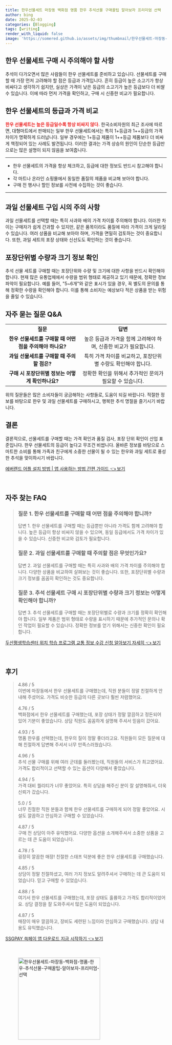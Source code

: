 ```yaml
---
title: 한우선물세트 마장동 백화점 명품 한우 추석선물 구매꿀팁 알아보자 프리미엄 선택
author: bing
date: 2025-02-03
categories: [Blogging]
tags: [writing]
render_with_liquid: false
image: 'https://somered.github.io/assets/img/thumbnail/한우선물세트-마장동-백화점-명품-한우-추석선물-구매꿀팁-알아보자-프리미엄-선택.webp'
---
```



<h2 id='한우_선물세트_구매_주의사항'>한우 선물세트 구매 시 주의해야 할 사항</h2>

<p>추석이 다가오면서 많은 사람들이 한우 선물세트를 준비하고 있습니다. 선물세트를 구매할 때 가장 먼저 고려해야 할 점은 등급과 가격입니다. 흔히 등급이 높은 소고기가 항상 비싸다고 생각하기 쉽지만, 실상은 가격이 낮은 등급의 소고기가 높은 등급보다 더 비쌀 수 있습니다. 이에 따라 먼저 가격을 확인하고, 구매 시 신중한 비교가 필요합니다.</p>

<h2 id='등급과_가격_비교'>한우 선물세트의 등급과 가격 비교</h2>

<p><b><span style="color: #ee2323;">한우 선물세트는 높은 등급일수록 항상 비싸지 않다.</span></b> 한국소비자원의 최근 조사에 따르면, 대형마트에서 판매되는 일부 한우 선물세트에서는 특히 1+등급과 1++등급의 가격 차이가 명확하게 드러납니다. 일부 경우에는 1+등급 제품이 1++등급 제품보다 더 비싸게 책정되어 있는 사례도 발견됩니다. 이러한 결과는 가격 상승의 원인이 단순한 등급만으로는 많은 설명이 되지 않음을 보여줍니다.</p>

<hr />

<ul>
    <li>한우 선물세트의 가격을 항상 체크하고, 등급에 대한 정보도 반드시 참고해야 합니다.</li>
    <li>각 마트나 온라인 쇼핑몰에서 동일한 품질의 제품을 비교해 보아야 합니다.</li>
    <li>구매 전 행사나 할인 정보를 사전에 수집하는 것이 좋습니다.</li>
</ul>

<hr />

<h2 id='과일_선물세트_구매_준비'>과일 선물세트 구입 시의 주의 사항</h2>

<p>과일 선물세트를 선택할 때는 특히 사과와 배의 가격 차이를 주의해야 합니다. 이러한 차이는 구매자가 쉽게 간과할 수 있지만, 같은 품목이라도 품질에 따라 가격이 크게 달라질 수 있습니다. 여러 상품을 비교해 보아야 하며, 가격을 면밀히 검토하는 것이 중요합니다. 또한, 과일 세트의 포장 상태와 신선도도 확인하는 것이 좋습니다.</p>

<h2 id='포장단위와_수량 확인'>포장단위별 수량과 크기 정보 확인</h2>

<p>추석 선물 세트를 구매할 때는 포장단위와 수량 및 크기에 대한 사항을 반드시 확인해야 합니다. 현재 많은 유통업체에서 수량을 범위 형태로 제공하고 있기 때문에, 정확한 정보 파악이 필요합니다. 예를 들어, "5~6개"와 같은 표시가 있을 경우, 꼭 별도의 문의를 통해 정확한 수량을 확인해야 합니다. 이를 통해 소비자는 예상보다 적은 상품을 받는 위험을 줄일 수 있습니다.</p>

<h2 id='자주_묻는_질문_QA'>자주 묻는 질문 Q&A</h2>

<table>
    <tr>
        <td style="text-align: center; height: 17px;"><b>질문</b></td>
        <td style="text-align: center; height: 17px;"><b>답변</b></td>
    </tr>
    <tr>
        <td style="text-align: center; height: 17px;"><b>한우 선물세트를 구매할 때 어떤 점을 주의해야 하나요?</b></td>
        <td style="text-align: center; height: 17px;">높은 등급과 가격을 함께 고려해야 하며, 신중한 비교가 필요합니다.</td>
    </tr>
    <tr>
        <td style="text-align: center; height: 17px;"><b>과일 선물세트를 구매할 때 주의할 점은?</b></td>
        <td style="text-align: center; height: 17px;">특히 가격 차이를 비교하고, 포장단위별 수량도 확인해야 합니다.</td>
    </tr>
    <tr>
        <td style="text-align: center; height: 17px;"><b>구매 시 포장단위별 정보는 어떻게 확인하나요?</b></td>
        <td style="text-align: center; height: 17px;">정확한 확인을 위해서 추가적인 문의가 필요할 수 있습니다.</td>
    </tr>
</table>

<p>위의 질문들은 많은 소비자들이 궁금해하는 사항들로, 도움이 되길 바랍니다. 적절한 정보를 바탕으로 한우 및 과일 선물세트를 구매하시고, 행복한 추석 명절을 즐기시기 바랍니다.</p>

<h2 id='결론'>결론</h2>

<p>결론적으로, 선물세트를 구매할 때는 가격 확인과 품질 검사, 포장 단위 확인이 산업 표준입니다. 한우 선물세트의 등급이 높다고 무조건 비쌉니다. 올바른 정보를 바탕으로 스마트한 소비를 통해 가족과 친구에게 소중한 선물이 될 수 있는 한우와 과일 세트로 풍성한 추석을 맞이하시기 바랍니다.</p>


<p><a class="click-button" title="에버랜드 어플 설치 방법 | 앱 사용하는 방법 간편 가이드" href="https://somered.github.io/posts/%EC%97%90%EB%B2%84%EB%9E%9C%EB%93%9C-%EC%96%B4%ED%94%8C-%EC%84%A4%EC%B9%98-%EB%B0%A9%EB%B2%95-%EC%95%B1-%EC%82%AC%EC%9A%A9%ED%95%98%EB%8A%94-%EB%B0%A9%EB%B2%95-%EA%B0%84%ED%8E%B8-%EA%B0%80%EC%9D%B4%EB%93%9C/" rel="dofollow">에버랜드 어플 설치 방법 | 앱 사용하는 방법 간편 가이드 👈 보기</a></p><br>
<h2 id='자주_찾는_FAQ'>자주 찾는 FAQ</h2>
<div itemscope="" itemtype="https://schema.org/FAQPage"> 
<blockquote> 
<div itemscope="" itemprop="mainEntity" itemtype="https://schema.org/Question"> 
<h3 itemprop="name">질문 1. 한우 선물세트를 구매할 때 어떤 점을 주의해야 합니까?</h3> 
<div itemscope="" itemprop="acceptedAnswer" itemtype="https://schema.org/Answer"> 
<span itemprop="text"> 
<p>답변 1. 한우 선물세트를 구매할 때는 등급뿐만 아니라 가격도 함께 고려해야 합니다. 높은 등급이 항상 비싸지 않을 수 있으며, 동일 등급에서도 가격 차이가 있을 수 있습니다. 신중한 비교와 검토가 필요합니다.</p> 
</span> 
</div> 
</div> 

<div itemscope="" itemprop="mainEntity" itemtype="https://schema.org/Question"> 
<h3 itemprop="name">질문 2. 과일 선물세트를 구매할 때 주의할 점은 무엇인가요?</h3> 
<div itemscope="" itemprop="acceptedAnswer" itemtype="https://schema.org/Answer"> 
<span itemprop="text"> 
<p>답변 2. 과일 선물세트를 구매할 때는 특히 사과와 배의 가격 차이를 주의해야 합니다. 다양한 상품을 비교하여 살펴보는 것이 좋습니다. 또한, 포장단위별 수량과 크기 정보를 꼼꼼히 확인하는 것도 중요합니다.</p> 
</span> 
</div> 
</div> 

<div itemscope="" itemprop="mainEntity" itemtype="https://schema.org/Question"> 
<h3 itemprop="name">질문 3. 추석 선물세트 구매 시 포장단위별 수량과 크기 정보는 어떻게 확인해야 합니까?</h3> 
<div itemscope="" itemprop="acceptedAnswer" itemtype="https://schema.org/Answer"> 
<span itemprop="text"> 
<p>답변 3. 추석 선물세트를 구매할 때는 포장단위별로 수량과 크기를 정확히 확인해야 합니다. 일부 제품은 범위 형태로 수량을 표시하기 때문에 추가적인 문의나 확인 작업이 필요할 수 있습니다. 정확한 정보를 얻기 위해서는 신중한 확인이 필요합니다.</p> 
</span> 
</div> 
</div> 
</blockquote> 
</div>
<p><a class="click-button" title="두산평생학습센터 위치 학습 프로그램 교통 정보 수강 신청 알아보기 자세히" href="https://somered.github.io/posts/%EB%91%90%EC%82%B0%ED%8F%89%EC%83%9D%ED%95%99%EC%8A%B5%EC%84%BC%ED%84%B0-%EC%9C%84%EC%B9%98-%ED%95%99%EC%8A%B5-%ED%94%84%EB%A1%9C%EA%B7%B8%EB%9E%A8-%EA%B5%90%ED%86%B5-%EC%A0%95%EB%B3%B4-%EC%88%98%EA%B0%95-%EC%8B%A0%EC%B2%AD-%EC%95%8C%EC%95%84%EB%B3%B4%EA%B8%B0-%EC%9E%90%EC%84%B8%ED%9E%88/" rel="dofollow">두산평생학습센터 위치 학습 프로그램 교통 정보 수강 신청 알아보기 자세히 👈 보기</a></p><br>
<h2 id='후기'>후기</h2>
<div itemscope itemtype="https://schema.org/Product">
  <blockquote>
  <div itemprop="review" itemscope itemtype="https://schema.org/Review">
      <div itemprop="reviewRating" itemscope itemtype="https://schema.org/Rating"> <span itemprop="ratingValue">4.86</span> / <span itemprop="bestRating">5</span> </div>
      <span itemprop="reviewBody">이번에 마장동에서 한우 선물세트를 구매했는데, 직원 분들이 정말 친절하게 안내해 주셨어요. 가격도 비슷한 등급의 다른 곳보다 훨씬 저렴했어요.</span>
  </div>
  <br>
  <div itemprop="review" itemscope itemtype="https://schema.org/Review">
      <div itemprop="reviewRating" itemscope itemtype="https://schema.org/Rating"> <span itemprop="ratingValue">4.76</span> / <span itemprop="bestRating">5</span> </div>
      <span itemprop="reviewBody">백화점에서 한우 선물세트를 구매했는데, 포장 상태가 정말 깔끔하고 정돈되어 있어 기분이 좋았습니다. 상담 직원도 꼼꼼하게 설명해 주셔서 믿음이 갔어요.</span>
  </div>
  <br>
  <div itemprop="review" itemscope itemtype="https://schema.org/Review">
      <div itemprop="reviewRating" itemscope itemtype="https://schema.org/Rating"> <span itemprop="ratingValue">4.93</span> / <span itemprop="bestRating">5</span> </div>
      <span itemprop="reviewBody">명품 한우를 선택했는데, 한우의 질이 정말 좋더라고요. 직원들이 모든 질문에 대해 친절하게 답변해 주셔서 너무 만족스러웠습니다.</span>
  </div>
  <br>
  <div itemprop="review" itemscope itemtype="https://schema.org/Review">
      <div itemprop="reviewRating" itemscope itemtype="https://schema.org/Rating"> <span itemprop="ratingValue">4.96</span> / <span itemprop="bestRating">5</span> </div>
      <span itemprop="reviewBody">추석 선물 구매를 위해 여러 군데를 둘러봤는데, 직원들의 서비스가 최고였어요. 가격도 합리적이고 선택할 수 있는 옵션이 다양해서 좋았습니다.</span>
  </div>
  <br>
  <div itemprop="review" itemscope itemtype="https://schema.org/Review">
      <div itemprop="reviewRating" itemscope itemtype="https://schema.org/Rating"> <span itemprop="ratingValue">4.94</span> / <span itemprop="bestRating">5</span> </div>
      <span itemprop="reviewBody">가격 대비 퀄리티가 너무 좋았어요. 특히 상담을 해주신 분이 잘 설명해줘서, 더욱 신뢰가 갔습니다.</span>
  </div>
  <br>
  <div itemprop="review" itemscope itemtype="https://schema.org/Review">
      <div itemprop="reviewRating" itemscope itemtype="https://schema.org/Rating"> <span itemprop="ratingValue">5.0</span> / <span itemprop="bestRating">5</span> </div>
      <span itemprop="reviewBody">너무 친절한 직원 분들과 함께 한우 선물세트를 구매하게 되어 정말 좋았어요. 시설도 깔끔하고 안심하고 구매할 수 있었습니다.</span>
  </div>
  <br>
  <div itemprop="review" itemscope itemtype="https://schema.org/Review">
      <div itemprop="reviewRating" itemscope itemtype="https://schema.org/Rating"> <span itemprop="ratingValue">4.87</span> / <span itemprop="bestRating">5</span> </div>
      <span itemprop="reviewBody">구매 전 상담이 아주 유익했어요. 다양한 옵션을 소개해주셔서 소중한 상품을 고르는 데 큰 도움이 되었습니다.</span>
  </div>
  <br>
  <div itemprop="review" itemscope itemtype="https://schema.org/Review">
      <div itemprop="reviewRating" itemscope itemtype="https://schema.org/Rating"> <span itemprop="ratingValue">4.78</span> / <span itemprop="bestRating">5</span> </div>
      <span itemprop="reviewBody">굉장히 깔끔한 매장! 친절한 스태프 덕분에 좋은 한우 선물세트를 구매했습니다.</span>
  </div>
  <br>
  <div itemprop="review" itemscope itemtype="https://schema.org/Review">
      <div itemprop="reviewRating" itemscope itemtype="https://schema.org/Rating"> <span itemprop="ratingValue">4.85</span> / <span itemprop="bestRating">5</span> </div>
      <span itemprop="reviewBody">상담이 정말 친절하셨고, 여러 가지 정보도 알려주셔서 구매하는 데 큰 도움이 되었습니다. 믿고 구매할 수 있었습니다.</span>
  </div>
  <br>
  <div itemprop="review" itemscope itemtype="https://schema.org/Review">
      <div itemprop="reviewRating" itemscope itemtype="https://schema.org/Rating"> <span itemprop="ratingValue">4.88</span> / <span itemprop="bestRating">5</span> </div>
      <span itemprop="reviewBody">여기서 한우 선물세트를 구매했는데, 포장 상태도 훌륭하고 가격도 합리적이었어요. 상담 결정을 잘 도와주셔서 많은 도움이 되었습니다.</span>
  </div>
  <br>
  <div itemprop="review" itemscope itemtype="https://schema.org/Review">
      <div itemprop="reviewRating" itemscope itemtype="https://schema.org/Rating"> <span itemprop="ratingValue">4.87</span> / <span itemprop="bestRating">5</span> </div>
      <span itemprop="reviewBody">매장이 매우 깔끔하고, 장비도 세련된 느낌이라 안심하고 구매했습니다. 상담 내용도 유익했습니다.</span>
  </div>
  </blockquote>
</div>
<p><a class="click-button" title="SSGPAY 쓱페이 앱 다운로드 지금 시작하기" href="https://somered.github.io/posts/SSGPAY-%EC%93%B1%ED%8E%98%EC%9D%B4-%EC%95%B1-%EB%8B%A4%EC%9A%B4%EB%A1%9C%EB%93%9C-%EC%A7%80%EA%B8%88-%EC%8B%9C%EC%9E%91%ED%95%98%EA%B8%B0/" rel="dofollow">SSGPAY 쓱페이 앱 다운로드 지금 시작하기 👈 보기</a></p><br>
<figure class="image"><img src="https://somered.github.io/assets/img/thumbnail/한우선물세트-마장동-백화점-명품-한우-추석선물-구매꿀팁-알아보자-프리미엄-선택.webp" alt="한우선물세트-마장동-백화점-명품-한우-추석선물-구매꿀팁-알아보자-프리미엄-선택" width="256" height="256"></figure>